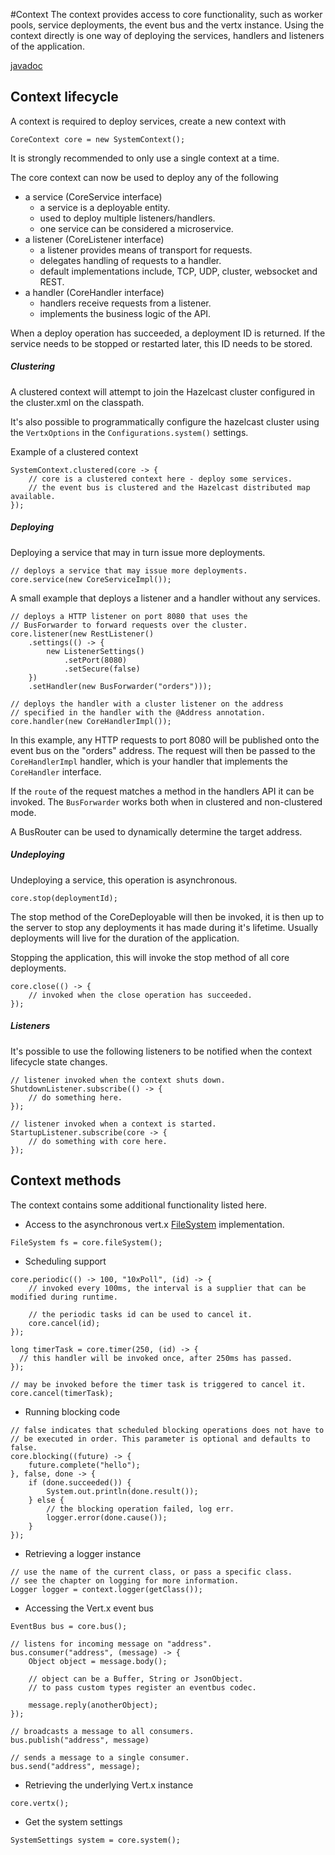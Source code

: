 #Context
The context provides access to core functionality, such as worker pools, service deployments, the event bus and the vertx instance.
Using the context directly is one way of deploying the services, handlers and listeners of the application.

[javadoc](javadoc/com/codingchili/core/context/CoreContext.html)

## Context lifecycle
A context is required to deploy services, create a new context with

```$java
CoreContext core = new SystemContext();
```

It is strongly recommended to only use a single context at a time.

The core context can now be used to deploy any of the following

- a service (CoreService interface)
  - a service is a deployable entity.
  - used to deploy multiple listeners/handlers.
  - one service can be considered a microservice.
- a listener (CoreListener interface)
  - a listener provides means of transport for requests.
  - delegates handling of requests to a handler.
  - default implementations include, TCP, UDP, cluster, websocket and REST.
- a handler (CoreHandler interface)
    - handlers receive requests from a listener.
    - implements the business logic of the API.
    
When a deploy operation has succeeded, a deployment ID is returned. If the service needs to be stopped
or restarted later, this ID needs to be stored. 

##### Clustering
A clustered context will attempt to join  the Hazelcast cluster configured in the cluster.xml on the classpath.

It's also possible to programmatically configure the hazelcast cluster using the `VertxOptions` in the `Configurations.system()` settings.

Example of a clustered context
```$java
SystemContext.clustered(core -> {
    // core is a clustered context here - deploy some services.
    // the event bus is clustered and the Hazelcast distributed map available.
});
```

##### Deploying
Deploying a service that may in turn issue more deployments.

```$java
// deploys a service that may issue more deployments.
core.service(new CoreServiceImpl());
```

A small example that deploys a listener and a handler without any services.
```$java
// deploys a HTTP listener on port 8080 that uses the
// BusForwarder to forward requests over the cluster.
core.listener(new RestListener()
    .settings(() -> {
        new ListenerSettings()
            .setPort(8080)
            .setSecure(false)
    })
    .setHandler(new BusForwarder("orders")));

// deploys the handler with a cluster listener on the address
// specified in the handler with the @Address annotation.
core.handler(new CoreHandlerImpl());
```

In this example, any HTTP requests to port 8080 will be published
onto the event bus on the "orders" address. The request will then be
passed to the `CoreHandlerImpl` handler, which is your handler that
implements the `CoreHandler` interface.

If the `route` of the request matches a method in the handlers API it can be invoked. The `BusForwarder`
works both when in clustered and non-clustered mode.

A BusRouter can be used to dynamically determine the target address.

##### Undeploying

Undeploying a service, this operation is asynchronous.
```$java
core.stop(deploymentId);
```
The stop method of the CoreDeployable will then be invoked, it is then up to the server to stop
any deployments it has made during it's lifetime. Usually deployments will live for the duration of the application.


Stopping the application, this will invoke the stop method of all core deployments.
```$java
core.close(() -> {
    // invoked when the close operation has succeeded.
});
```


##### Listeners
It's possible to use the following listeners to be notified when the context
lifecycle state changes.

```$java
// listener invoked when the context shuts down.
ShutdownListener.subscribe(() -> {
    // do something here.
});

// listener invoked when a context is started.
StartupListener.subscribe(core -> {
    // do something with core here.
});
```

## Context methods
The context contains some additional functionality listed here.


- Access to the asynchronous vert.x [FileSystem](https://vertx.io/docs/apidocs/io/vertx/core/file/FileSystem.html) implementation.

```$java
FileSystem fs = core.fileSystem();
```

- Scheduling support

```$java
core.periodic(() -> 100, "10xPoll", (id) -> {
    // invoked every 100ms, the interval is a supplier that can be modified during runtime.
    
    // the periodic tasks id can be used to cancel it.
    core.cancel(id);
});

long timerTask = core.timer(250, (id) -> {
  // this handler will be invoked once, after 250ms has passed.
});

// may be invoked before the timer task is triggered to cancel it.
core.cancel(timerTask);
```

- Running blocking code

```$java
// false indicates that scheduled blocking operations does not have to 
// be executed in order. This parameter is optional and defaults to false.
core.blocking((future) -> {
    future.complete("hello");
}, false, done -> {
    if (done.succeeded()) {
        System.out.println(done.result());
    } else {
        // the blocking operation failed, log err.
        logger.error(done.cause());    
    }
});
```

- Retrieving a logger instance

```$java
// use the name of the current class, or pass a specific class.
// see the chapter on logging for more information.
Logger logger = context.logger(getClass());
```

- Accessing the Vert.x event bus

```$java
EventBus bus = core.bus();

// listens for incoming message on "address".
bus.consumer("address", (message) -> {
    Object object = message.body();
    
    // object can be a Buffer, String or JsonObject.
    // to pass custom types register an eventbus codec.
    
    message.reply(anotherObject);
});

// broadcasts a message to all consumers.
bus.publish("address", message)

// sends a message to a single consumer.
bus.send("address", message);
```

- Retrieving the underlying Vert.x instance

```$java
core.vertx();
```

- Get the system settings

```$java
SystemSettings system = core.system();
```